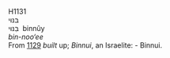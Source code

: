 <body>
  <p>H1131<br>  בּנּוּי  <br> בִּנּוּי  ‎  binnûy  <br><i>bin-noo‘ee </i><br>From <a href="h1129.htm">1129</a>  <i>built</i> up; <i>Binnui</i>, an Israelite: - Binnui.<br></p>
 </body>